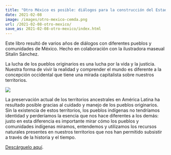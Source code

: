 ```yaml
---
title: "Otro México es posible: diálogos para la construcción del Estado pluricultural"
date: 2021-02-08
image: /images/otro-mexico-cemda.png
url: /2021-02-08-otro-mexico/
save_as: 2021-02-08-otro-mexico/index.html
---
```


Este libro resultó de varios años de diálogos con diferentes pueblos y
comunidades de México. Hecho en colaboración con la ilustradora
maseual Sitalin Sánchez.

La lucha de los pueblos originarios es una lucha por la vida y la
justicia. Nuestra forma de vivir la realidad y comprender el mundo
es diferente a la concepción occidental que tiene una mirada
capitalista sobre nuestros territorios.


![](/images/otro-mexico-cemda-tapa.png)

La preservación actual de los territorios ancestrales en América
Latina ha resultado posible gracias al cuidado y manejo de los pueblos
originarios. Sin la existencia de estos territorios, los pueblos
indígenas no tendríamos identidad y perderíamos la esencia que nos
hace diferentes a los demás: justo en esta diferencia es importante
mirar cómo los pueblos y comunidades indígenas miramos, entendemos y
utilizamos los recursos naturales presentes en nuestros territorios
que nos han permitido subsistir a través de la historia y el tiempo.

[Descárguelo aquí](https://www.cemda.org.mx/wp-content/uploads/2021/01/Otro_Mexico_es_posible_Dialogos_para_la_construccion_del_Estado_pluricultural.pdf).
